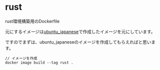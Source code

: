# rust

rust環境構築用のDockerfile

元にするイメージは[ubuntu_japanese](https://github.com/geshi-prog/dockerfiles/tree/main/ubuntu_japanese)で作成したイメージを元にしています。

ですのでまずは、ubuntu_japaneseのイメージを作成してもらえればと思います。

```shell
// イメージを作成
docker image build --tag rust . 
```
